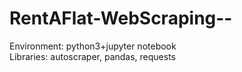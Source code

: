 # RentAFlat-WebScraping--
Environment: python3+jupyter notebook <br />
Libraries: autoscraper, pandas, requests
